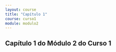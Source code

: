```yaml
---
layout: course
title: "Capítulo 1"
course: curso1
module: modulo2
---
```


## Capítulo 1 do Módulo 2 do Curso 1